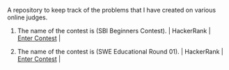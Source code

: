 A repository to keep track of the problems that I have created on various online judges.

1) The name of the contest is (SBI Beginners Contest).
| HackerRank | [Enter Contest](www.hackerrank.com/sbi-beginners-contest) | 

2)  The name of the contest is (SWE Educational Round 01).
| HackerRank | [Enter Contest](www.hackerrank.com/swe-educational-round-01) |


